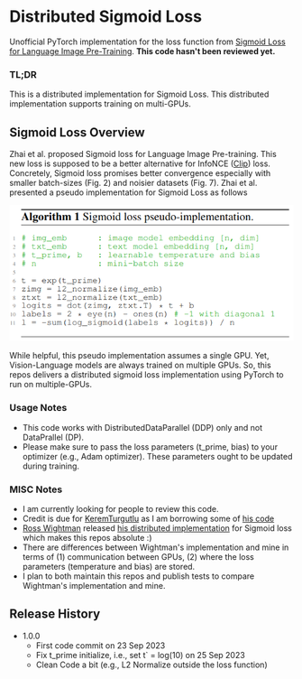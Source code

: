 # Distributed Sigmoid Loss

Unofficial PyTorch implementation for the loss function from [Sigmoid Loss for Language Image Pre-Training](https://arxiv.org/abs/2303.15343). **This code hasn't been reviewed yet.**

### TL;DR

This is a distributed implementation for Sigmoid Loss. This distributed implementation supports training on multi-GPUs.

## Sigmoid Loss Overview

Zhai et al. proposed Sigmoid loss for Language Image Pre-training. This new loss is supposed to be a better alternative for InfoNCE ([Clip](https://arxiv.org/abs/2103.00020)) loss. Concretely, Sigmoid loss promises better convergence especially with smaller batch-sizes (Fig. 2) and noisier datasets (Fig. 7). Zhai et al. presented a pseudo implementation for Sigmoid Loss as follows

![Sigmoid Loss Pseudo Implementation.png](./imgs/sigmoid_loss_pseudo_implementation.png)

While helpful, this pseudo implementation assumes a single GPU. Yet, Vision-Language models are always trained on multiple GPUs. So, this repos delivers a distributed sigmoid loss implementation using PyTorch to run on multiple-GPUs.

### Usage Notes

- This code works with DistributedDataParallel (DDP) only and not DataPrallel (DP).
- Please make sure to pass the loss parameters (t_prime, bias) to your optimizer (e.g., Adam optimizer). These parameters ought to be updated during training.

### MISC Notes

- I am currently looking for people to review this code.
- Credit is due for [KeremTurgutlu](https://gist.github.com/KeremTurgutlu) as I am borrowing some of [his code](https://gist.github.com/KeremTurgutlu/4a6f7078dc62f292c85b9903197c75f7)
- [Ross Wightman](https://github.com/rwightman) released [his distributed implementation](https://github.com/mlfoundations/open_clip/pull/634) for Sigmoid loss which makes this repos absolute :)
- There are differences between Wightman's implementation and mine in terms of (1) communication between GPUs, (2) where the loss parameters (temperature and bias) are stored.
- I plan to both maintain this repos and publish tests to compare Wightman's implementation and mine.

## Release History

- 1.0.0
  - First code commit on 23 Sep 2023
  - Fix t_prime initialize, i.e., set t` = log(10) on 25 Sep 2023
  - Clean Code a bit (e.g., L2 Normalize outside the loss function)
